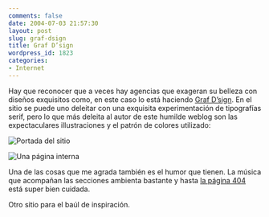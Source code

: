 ```yaml
---
comments: false
date: 2004-07-03 21:57:30
layout: post
slug: graf-dsign
title: Graf D’sign
wordpress_id: 1823
categories:
- Internet
---
```


Hay que reconocer que a veces hay agencias que exageran su belleza con diseños exquisitos como, en este caso lo está haciendo [Graf D’sign](http://www.gdscb.com/). En el sitio se puede uno deleitar con una exquisita experimentación de tipografías serif, pero lo que más deleita al autor de este humilde weblog son las expectaculares illustraciones y el patrón de colores utilizado:





![Portada del sitio](http://www.minid.net/images/graf-dsgn-01.png)





![Una página interna](http://www.minid.net/images/graf-dsgn-02.png)





Una de las cosas que me agrada también es el humor que tienen. La música que acompañan las secciones ambienta bastante y hasta [la página 404](http://www.gdscb.com/asdadasd) está super bien cuidada.





Otro sitio para el baúl de inspiración.




 
